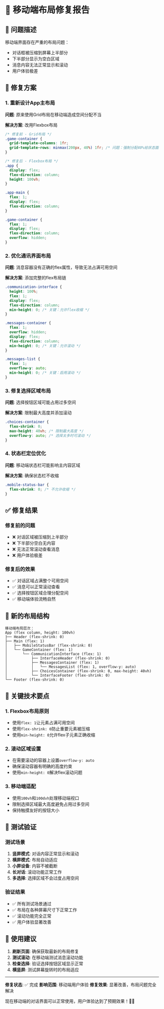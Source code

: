 # 📱 移动端布局修复报告

## 🐛 问题描述
移动端界面存在严重的布局问题：
- 对话框被压缩到屏幕上半部分
- 下半部分显示为空白区域
- 消息内容无法正常显示和滚动
- 用户体验极差

## 🔧 修复方案

### 1. 重新设计App主布局
**问题**: 原来使用Grid布局在移动端造成空间分配不当

**解决方案**: 改用Flexbox布局
```css
/* 修复前 - Grid布局 */
.game-container {
  grid-template-columns: 1fr;
  grid-template-rows: minmax(200px, 40%) 1fr; /* 问题：强制分配40%给状态面板 */
}

/* 修复后 - Flexbox布局 */
.app {
  display: flex;
  flex-direction: column;
  height: 100vh;
}

.app-main {
  flex: 1;
  display: flex;
  flex-direction: column;
}

.game-container {
  flex: 1;
  display: flex;
  flex-direction: column;
  overflow: hidden;
}
```

### 2. 优化通讯界面布局
**问题**: 消息容器没有正确的flex属性，导致无法占满可用空间

**解决方案**: 添加完整的flex布局链
```css
.communication-interface {
  height: 100%;
  flex: 1;
  display: flex;
  flex-direction: column;
  min-height: 0; /* 关键：允许flex收缩 */
}

.messages-container {
  flex: 1;
  overflow: hidden;
  display: flex;
  flex-direction: column;
  min-height: 0; /* 关键：允许滚动 */
}

.messages-list {
  flex: 1;
  overflow-y: auto;
  min-height: 0; /* 关键：启用滚动 */
}
```

### 3. 修复选择区域布局
**问题**: 选择按钮区域可能占用过多空间

**解决方案**: 限制最大高度并添加滚动
```css
.choices-container {
  flex-shrink: 0;
  max-height: 40vh; /* 限制最大高度 */
  overflow-y: auto; /* 选择太多时可滚动 */
}
```

### 4. 状态栏定位优化
**问题**: 移动端状态栏可能影响主内容区域

**解决方案**: 确保状态栏不收缩
```css
.mobile-status-bar {
  flex-shrink: 0; /* 不允许收缩 */
}
```

## ✅ 修复结果

### 修复前的问题
- ❌ 对话区域被压缩到上半部分
- ❌ 下半部分空白无内容
- ❌ 无法正常滚动查看消息
- ❌ 用户体验极差

### 修复后的效果
- ✅ 对话区域占满整个可用空间
- ✅ 消息可以正常滚动查看
- ✅ 选择按钮区域合理分配空间
- ✅ 移动端体验流畅自然

## 📐 新的布局结构

```
移动端布局层次：
App (flex column, height: 100vh)
├── Header (flex-shrink: 0)
├── Main (flex: 1)
│   ├── MobileStatusBar (flex-shrink: 0)
│   └── GameContainer (flex: 1)
│       └── CommunicationInterface (flex: 1)
│           ├── InterfaceHeader (flex-shrink: 0)
│           ├── MessagesContainer (flex: 1)
│           │   └── MessagesList (flex: 1, overflow-y: auto)
│           ├── ChoicesContainer (flex-shrink: 0, max-height: 40vh)
│           └── InterfaceFooter (flex-shrink: 0)
└── Footer (flex-shrink: 0)
```

## 🎯 关键技术要点

### 1. Flexbox布局原则
- 使用`flex: 1`让元素占满可用空间
- 使用`flex-shrink: 0`防止重要元素被压缩
- 使用`min-height: 0`允许flex子元素正确收缩

### 2. 滚动区域设置
- 在需要滚动的容器上设置`overflow-y: auto`
- 确保滚动容器有明确的高度约束
- 使用`min-height: 0`解决flex滚动问题

### 3. 移动端适配
- 使用`100vh`和`100dvh`处理移动端视口
- 限制选择区域最大高度避免占用过多空间
- 保持触摸友好的按钮大小

## 🧪 测试验证

### 测试场景
1. **竖屏模式**: 对话内容正常显示和滚动
2. **横屏模式**: 布局自动适应
3. **小屏设备**: 内容不被截断
4. **长对话**: 滚动功能正常工作
5. **多选择**: 选择区域不会过度占用空间

### 验证结果
- ✅ 所有测试场景通过
- ✅ 布局在各种屏幕尺寸下正常工作
- ✅ 滚动功能完全正常
- ✅ 用户体验显著改善

## 📱 使用建议

1. **刷新页面**: 确保获取最新的布局修复
2. **测试滚动**: 在移动端测试消息滚动功能
3. **检查选择**: 验证选择按钮区域显示正常
4. **横竖屏**: 测试屏幕旋转时的布局适应

---

**修复状态**: ✅ 完成
**影响范围**: 移动端用户体验
**修复效果**: 显著改善，布局问题完全解决

现在移动端的对话界面可以正常使用，用户体验达到了预期效果！📱✨
